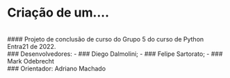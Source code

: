 # Criação de um....
<br/>
#### Projeto de conclusão de curso do Grupo 5 do curso de Python Entra21 de 2022.
<br/>
### Desenvolvedores:
- ### Diego Dalmolini;
- ### Felipe Sartorato;
- ### Mark Odebrecht

<br/>
### Orientador: Adriano Machado


